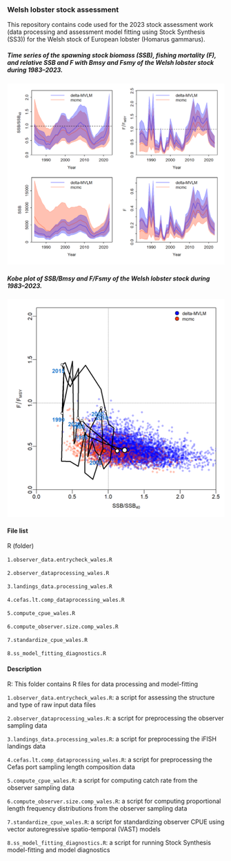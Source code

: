 ### Welsh lobster stock assessment 
This repository contains code used for the 2023 stock assessment work (data processing and assessment model fitting using Stock Synthesis (SS3)) for the Welsh stock of European lobster (Homarus gammarus).

##### Time series of the spawning stock biomass (SSB), fishing mortality (F), and relative SSB and F with Bmsy and Fsmy of the Welsh lobster stock during 1983–2023.
<img src="https://github.com/Sustainable-Fisheries-Wales/lobsterWales/blob/main/plots/assessment2024_lobster_wales.png?raw=true" width="700"> 

##### Kobe plot of SSB/Bmsy and F/Fsmy of the Welsh lobster stock during 1983–2023.
<img src="https://github.com/Sustainable-Fisheries-Wales/lobsterWales/blob/main/plots/kobe_plot_lobster_wales.png?raw=true" width="700"> 

#### File list

R (folder)

`1.observer_data.entrycheck_wales.R`

`2.observer_dataprocessing_wales.R`

`3.landings_data.processing_wales.R`

`4.cefas.lt.comp_dataprocessing_wales.R` 

`5.compute_cpue_wales.R`

`6.compute_observer.size.comp_wales.R`

`7.standardize_cpue_wales.R`

`8.ss_model_fitting_diagnostics.R`


#### Description

R: This folder contains R files for data processing and model-fitting

`1.observer_data.entrycheck_wales.R`: a script for assessing the structure and type of raw input data files

`2.observer_dataprocessing_wales.R`: a script for preprocessing the observer sampling data

`3.landings_data.processing_wales.R`: a script for preprocessing the iFISH landings data

`4.cefas.lt.comp_dataprocessing_wales.R`: a script for preprocessing the Cefas port sampling length composition data

`5.compute_cpue_wales.R`: a script for computing catch rate from the observer sampling data

`6.compute_observer.size.comp_wales.R`: a script for computing proportional length frequency distributions from the observer sampling data

`7.standardize_cpue_wales.R`: a script for standardizing observer CPUE using vector autoregressive spatio-temporal (VAST) models 

`8.ss_model_fitting_diagnostics.R`: a script for running Stock Synthesis model-fitting and model diagnostics
